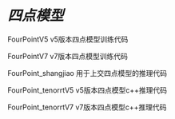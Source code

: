 # ***四点模型***
FourPointV5 v5版本四点模型训练代码

FourPointV7 v7版本四点模型训练代码

FourPoint_shangjiao 用于上交四点模型的推理代码

FourPoint_tenorrtV5 v5版本四点模型c++推理代码

FourPoint_tenorrtV7 v7版本四点模型c++推理代码
